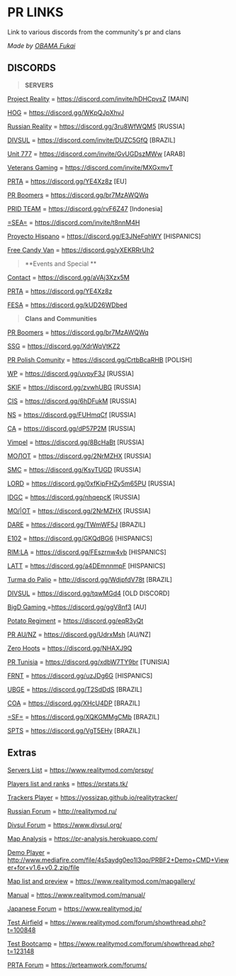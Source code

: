 # **PR LINKS**

 Link to various discords from the community's pr and clans

_Made by [OBAMA Fukai](https://github.com/ParacetamoL217)_

## DISCORDS

>  **SERVERS**

[Project Reality](https://discord.gg/C5TTvd2EGY) = https://discord.com/invite/hDHCpvsZ [MAIN]

[HOG](https://discord.gg/WKpQJpXhvJ) = https://discord.gg/WKpQJpXhvJ

[Russian Reality](https://discord.gg/3ru8WfWQM5) = https://discord.gg/3ru8WfWQM5 [RUSSIA]

[DIVSUL](https://discord.gg/4BHngCrHGu) = https://discord.com/invite/DUZC5GfQ [BRAZIL]

[Unit 777](https://discord.gg/C8vhtX8Sm8) = https://discord.com/invite/GvUGDszMWw [ARAB]

[Veterans Gaming](https://discord.com/invite/MXGxmvT) = https://discord.com/invite/MXGxmvT

[PRTA](https://discord.gg/2fNCGqdZjD ) = https://discord.gg/YE4Xz8z [EU]

[PR Boomers](https://discord.gg/br7MzAWQWq) = https://discord.gg/br7MzAWQWq

[PRID TEAM](https://discord.gg/rvF6Z47) = https://discord.gg/rvF6Z47 [Indonesia]

[=SEA=](https://discord.com/invite/t8nnM4H) = https://discord.com/invite/t8nnM4H

[Proyecto Hispano](https://discord.gg/E3JNeFqhWY) = https://discord.gg/E3JNeFqhWY [HISPANICS]

[Free Candy Van](https://discord.gg/yXEKRRrUh2) = https://discord.gg/yXEKRRrUh2

> **Events and Special **

[Contact](https://discord.gg/zXGJPeXMAm) = https://discord.gg/aVAj3Xzx5M

[PRTA](https://discord.gg/2fNCGqdZjD ) = https://discord.gg/YE4Xz8z

[FESA](https://discord.gg/XKxBCAE) = https://discord.gg/kUD26WDbed

> **Clans and Communities**

[PR Boomers](https://discord.gg/br7MzAWQWq) = https://discord.gg/br7MzAWQWq

[SSG](https://discord.gg/XdrWqVtKZ2) = https://discord.gg/XdrWqVtKZ2

[PR Polish Comunity](https://discord.gg/QH8XdSd) = https://discord.gg/CrtbBcaRHB [POLISH]

[WP](https://discord.gg/uvpyF3J) = https://discord.gg/uvpyF3J [RUSSIA]

[SKIF](https://discord.gg/zvwhUBG) = https://discord.gg/zvwhUBG [RUSSIA]

[CIS](https://discord.gg/6hDFukM) = https://discord.gg/6hDFukM [RUSSIA]

[NS](https://discord.gg/FUHmqCf) = https://discord.gg/FUHmqCf [RUSSIA]

[CA](https://discord.gg/dP57P2M) = https://discord.gg/dP57P2M [RUSSIA]

[Vimpel](https://discord.gg/8BcHaBt) = https://discord.gg/8BcHaBt [RUSSIA]

[МОЛОТ](https://discord.gg/2NrMZHX) = https://discord.gg/2NrMZHX [RUSSIA]

[SMC](https://discord.gg/KsyTUGD) = https://discord.gg/KsyTUGD [RUSSIA]

[LORD](https://discord.gg/0xfKipFHZy5m65PU) = https://discord.gg/0xfKipFHZy5m65PU [RUSSIA]

[IDGC](https://discord.gg/nhqepcK) = https://discord.gg/nhqepcK [RUSSIA]

[MO/|OT](https://discord.gg/2NrMZHX) = https://discord.gg/2NrMZHX [RUSSIA]

[DARE](https://discord.gg/TWmWF5J) = https://discord.gg/TWmWF5J [BRAZIL]

[E102](https://discord.gg/GKQdBG6) = https://discord.gg/GKQdBG6 [HISPANICS]

[RIM:LA](https://discord.gg/FEszrnw4vb) = https://discord.gg/FEszrnw4vb [HISPANICS]

[LATT](https://discord.gg/EaEzYnS) = https://discord.gg/a4DEmnnmpF [HISPANICS]

[Turma do Palio](http://discord.gg/WdjpfdV78t) = http://discord.gg/WdjpfdV78t [BRAZIL]

[DIVSUL](https://discord.gg/tqwMGd4) = https://discord.gg/tqwMGd4 [OLD DISCORD]

[BigD Gaming ](https://discord.gg/ggV8nf3) =https://discord.gg/ggV8nf3 [AU]

[Potato Regiment](https://discord.gg/eqR3yQt) = https://discord.gg/eqR3yQt

[PR AU/NZ](https://discord.gg/UdrxMsh) = https://discord.gg/UdrxMsh [AU/NZ]

[Zero Hoots](https://discord.gg/NHAXJ9Q) = https://discord.gg/NHAXJ9Q

[PR Tunisia](https://discord.gg/JjmAv94Sev) = https://discord.gg/xdbW7TY9br [TUNISIA]

[FRNT](https://discord.gg/uzJDg6G) = https://discord.gg/uzJDg6G [HISPANICS]

[UBGE](https://discord.gg/sDfzhsWnzB) =  https://discord.gg/T2SdDdS [BRAZIL]

[COA](https://discord.gg/XHcU4DP) = https://discord.gg/XHcU4DP [BRAZIL]

[=SF=](https://discord.gg/XQKGMMgCMb) = https://discord.gg/XQKGMMgCMb [BRAZIL]

[SPTS](https://discord.gg/VgT5EHy) = https://discord.gg/VgT5EHy [BRAZIL]

## Extras

[Servers List](https://www.realitymod.com/prspy/) = https://www.realitymod.com/prspy/ 

[Players list and ranks](https://prstats.tk/) = https://prstats.tk/

[Trackers Player](https://yossizap.github.io/realitytracker/) = https://yossizap.github.io/realitytracker/

[Russian Forum](http://realitymod.ru/) = http://realitymod.ru/

[Divsul Forum](https://www.divsul.org/) = https://www.divsul.org/

[Map Analysis](https://pr-analysis.herokuapp.com/) = https://pr-analysis.herokuapp.com/

[Demo Player](http://www.mediafire.com/file/4s5aydg0eo1l3qo/PRBF2+Demo+CMD+Viewer+for+v1.6+v0.2.zip/file) = http://www.mediafire.com/file/4s5aydg0eo1l3qo/PRBF2+Demo+CMD+Viewer+for+v1.6+v0.2.zip/file

[Map list and preview](https://www.realitymod.com/mapgallery/) = https://www.realitymod.com/mapgallery/

[Manual](https://www.realitymod.com/manual/) = https://www.realitymod.com/manual/

[Japanese Forum](https://www.realitymod.jp/) = https://www.realitymod.jp/

[Test Airfield](https://www.realitymod.com/forum/showthread.php?t=100848) = https://www.realitymod.com/forum/showthread.php?t=100848

[Test Bootcamp](https://www.realitymod.com/forum/showthread.php?t=123148) = https://www.realitymod.com/forum/showthread.php?t=123148

[PRTA Forum](https://prteamwork.com/forums/) = https://prteamwork.com/forums/





